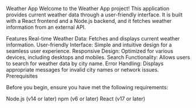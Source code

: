 Weather App
Welcome to the Weather App project! This application provides current weather data through a user-friendly interface. It is built with a React frontend and a Node.js backend, and it fetches weather information from an external API.


Features
Real-time Weather Data: Fetches and displays current weather information.
User-friendly Interface: Simple and intuitive design for a seamless user experience.
Responsive Design: Optimized for various devices, including desktops and mobiles.
Search Functionality: Allows users to search for weather data by city name.
Error Handling: Displays appropriate messages for invalid city names or network issues.
Prerequisites


Before you begin, ensure you have met the following requirements:

Node.js (v14 or later)
npm (v6 or later)
React (v17 or later)
